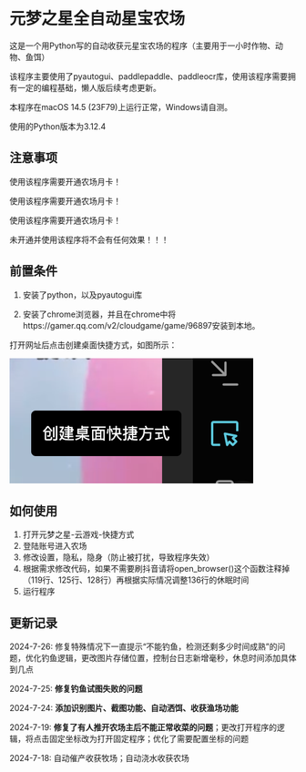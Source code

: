 # 元梦之星全自动星宝农场

这是一个用Python写的自动收获元星宝农场的程序（主要用于一小时作物、动物、鱼饵）

该程序主要使用了pyautogui、paddlepaddle、paddleocr库，使用该程序需要拥有一定的编程基础，懒人版后续考虑更新。

本程序在macOS 14.5 (23F79)上运行正常，Windows请自测。

使用的Python版本为3.12.4

## 注意事项

使用该程序需要开通农场月卡！

使用该程序需要开通农场月卡！

使用该程序需要开通农场月卡！

未开通并使用该程序将不会有任何效果！！！

## 前置条件

1. 安装了python，以及pyautogui库

2. 安装了chrome浏览器，并且在chrome中将https://gamer.qq.com/v2/cloudgame/game/96897安装到本地。

打开网址后点击创建桌面快捷方式，如图所示：

![image-20240719193556815](images/image-20240719193556815.png)

## 如何使用

1. 打开元梦之星-云游戏-快捷方式
2. 登陆账号进入农场
3. 修改设置，隐私，隐身（防止被打扰，导致程序失效）
4. 根据需求修改代码，如果不需要刷抖音请将open_browser()这个函数注释掉（119行、125行、128行）再根据实际情况调整136行的休眠时间
5. 运行程序

## 更新记录

2024-7-26: 修复特殊情况下一直提示“不能钓鱼，检测还剩多少时间成熟”的问题，优化钓鱼逻辑，更改图片存储位置，控制台日志新增毫秒，休息时间添加具体到几点

2024-7-25: **修复钓鱼试图失败的问题**

2024-7-24: **添加识别图片、截图功能、自动洒饵、收获渔场功能**

2024-7-19: **修复了有人推开农场主后不能正常收菜的问题**；更改打开程序的逻辑，将点击固定坐标改为打开固定程序；优化了需要配置坐标的问题

2024-7-18: 自动催产收获牧场；自动浇水收获农场


